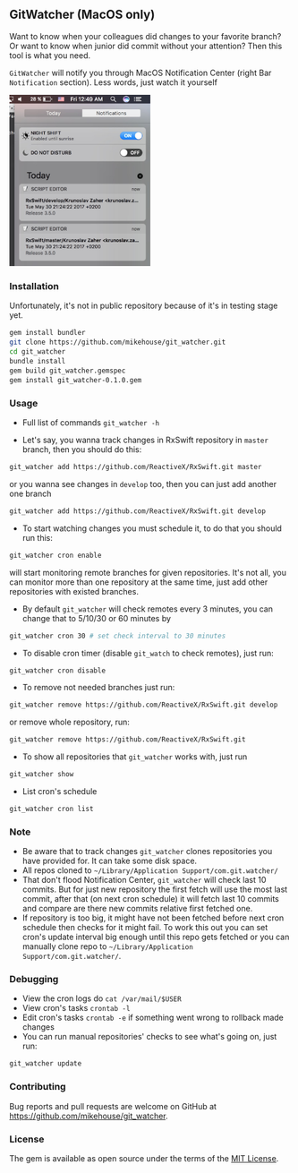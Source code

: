 ## GitWatcher (MacOS only)

Want to know when your colleagues did changes to your favorite branch? Or want to know when junior did commit without your attention?
Then this tool is what you need.

`GitWatcher` will notify you through MacOS Notification Center (right Bar `Notification` section). Less words, just watch it yourself

<img src="preview.jpg" width="50%" height="50%">

### Installation

Unfortunately, it's not in public repository because of it's in testing stage yet.

```bash
gem install bundler
git clone https://github.com/mikehouse/git_watcher.git
cd git_watcher
bundle install
gem build git_watcher.gemspec
gem install git_watcher-0.1.0.gem
```

### Usage

- Full list of commands `git_watcher -h`

- Let's say, you wanna track changes in RxSwift repository in `master` branch, then you should do this:

```bash
git_watcher add https://github.com/ReactiveX/RxSwift.git master
```

or you wanna see changes in `develop` too, then you can just add another one branch

```bash
git_watcher add https://github.com/ReactiveX/RxSwift.git develop
```

- To start watching changes you must schedule it, to do that you should run this:

```bash
git_watcher cron enable
```

will start monitoring remote branches for given repositories. It's not all, you can monitor more than one repository at the same time, just add other repositories with existed branches.

- By default `git_watcher` will check remotes every 3 minutes, you can change that to 5/10/30 or 60 minutes by

```bash
git_watcher cron 30 # set check interval to 30 minutes
```

- To disable cron timer (disable `git_watch` to check remotes), just run:

```bash
git_watcher cron disable
```

- To remove not needed branches just run:

```bash
git_watcher remove https://github.com/ReactiveX/RxSwift.git develop
```

or remove whole repository, run:

```bash
git_watcher remove https://github.com/ReactiveX/RxSwift.git
```

- To show all repositories that `git_watcher` works with, just run

```bash
git_watcher show
```

- List cron's schedule

```bash
git_watcher cron list
```

### Note

- Be aware that to track changes `git_watcher` clones repositories you have provided for. It can take some disk space.
- All repos cloned to `~/Library/Application Support/com.git.watcher/`
- That don't flood Notification Center, `git_watcher` will check last 10 commits. But for just new repository the first fetch will use the most last commit, after that (on next cron schedule) it will fetch last 10 commits and compare are there new commits relative first fetched one.
- If repository is too big, it might have not been fetched before next cron schedule then checks for it might fail. To work this out you can set cron's update interval big enough until this repo gets fetched or you can manually clone repo to `~/Library/Application Support/com.git.watcher/`.  

### Debugging

- View the cron logs do `cat /var/mail/$USER`
- View cron's tasks `crontab -l`
- Edit cron's tasks `crontab -e` if something went wrong to rollback made changes
- You can run manual repositories' checks to see what's going on, just run:

```bash
git_watcher update
```

### Contributing

Bug reports and pull requests are welcome on GitHub at https://github.com/mikehouse/git_watcher.

### License

The gem is available as open source under the terms of the [MIT License](http://opensource.org/licenses/MIT).
